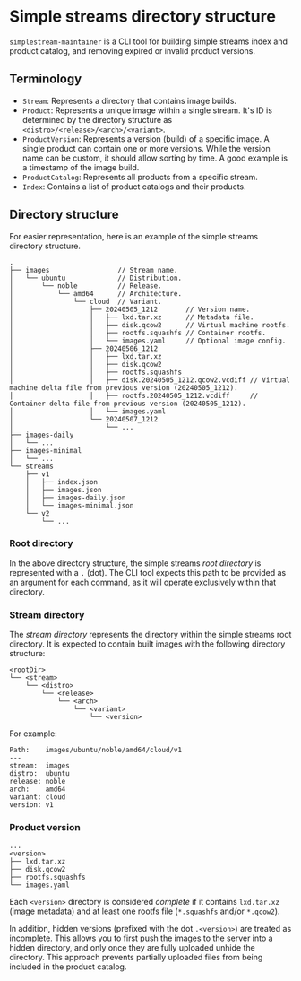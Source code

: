 # Simple streams directory structure

`simplestream-maintainer` is a CLI tool for building simple streams index and product catalog,
and removing expired or invalid product versions.

## Terminology

- `Stream`: Represents a directory that contains image builds.
- `Product`: Represents a unique image within a single stream. It's ID is determined by the
    directory structure as `<distro>/<release>/<arch>/<variant>`.
- `ProductVersion`: Represents a version (build) of a specific image. A single product can contain
    one or more versions. While the version name can be custom, it should allow sorting by time.
    A good example is a timestamp of the image build.
- `ProductCatalog`: Represents all products from a specific stream.
- `Index`: Contains a list of product catalogs and their products.

## Directory structure

For easier representation, here is an example of the simple streams directory structure.

```
.
├── images                 // Stream name.
│   └── ubuntu             // Distribution.
│       └── noble          // Release.
│           └── amd64      // Architecture.
│               └── cloud  // Variant.
│                   ├── 20240505_1212       // Version name.
│                   │   ├── lxd.tar.xz      // Metadata file.
│                   │   ├── disk.qcow2      // Virtual machine rootfs.
│                   │   ├── rootfs.squashfs // Container rootfs.
│                   │   └── images.yaml     // Optional image config.
│                   ├── 20240506_1212
│                   │   ├── lxd.tar.xz
│                   │   ├── disk.qcow2
│                   │   ├── rootfs.squashfs
│                   │   ├── disk.20240505_1212.qcow2.vcdiff // Virtual machine delta file from previous version (20240505_1212).
│                   │   ├── rootfs.20240505_1212.vcdiff     // Container delta file from previous version (20240505_1212).
│                   │   └── images.yaml
│                   └── 20240507_1212
│                       └── ...
├── images-daily
│   └── ...
├── images-minimal
│   └── ...
└── streams
    ├── v1
    │   ├── index.json
    │   ├── images.json
    │   ├── images-daily.json
    │   └── images-minimal.json
    └── v2
        └── ...
```

### Root directory

In the above directory structure, the simple streams *root directory* is represented with a `.` (dot).
The CLI tool expects this path to be provided as an argument for each command, as it will operate
exclusively within that directory.

### Stream directory

The *stream directory* represents the directory within the simple streams root directory.
It is expected to contain built images with the following directory structure:

```
<rootDir>
└── <stream>
    └── <distro>
        └── <release>
            └── <arch>
                └── <variant>
                    └── <version>
```

For example:

```
Path:    images/ubuntu/noble/amd64/cloud/v1
---
stream:  images
distro:  ubuntu
release: noble
arch:    amd64
variant: cloud
version: v1
```

### Product version

```
...
<version>
├── lxd.tar.xz
├── disk.qcow2
├── rootfs.squashfs
└── images.yaml
```

Each `<version>` directory is considered *complete* if it contains `lxd.tar.xz` (image metadata)
and at least one rootfs file (`*.squashfs` and/or `*.qcow2`).

In addition, hidden versions (prefixed with the dot `.<version>`) are treated as incomplete.
This allows you to first push the images to the server into a hidden directory, and only once they
are fully uploaded unhide the directory. This approach prevents partially uploaded files from being
included in the product catalog.
